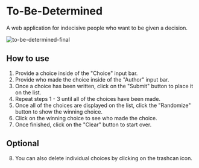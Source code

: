 # To-Be-Determined
A web application for indecisive people who want to be given a decision.

![to-be-determined-final](https://user-images.githubusercontent.com/16450416/33098207-6fb5c6e0-cec1-11e7-90ff-55170ab4c1a2.gif)

## How to use
1. Provide a choice inside of the "Choice" input bar.
2. Provide who made the choice inside of the "Author" input bar.
3. Once a choice has been written, click on the "Submit" button to place it on the list.
4. Repeat steps 1 - 3 until all of the choices have been made.
5. Once all of the choices are displayed on the list, click the "Randomize" button to show the winning choice.
6. Click on the winning choice to see who made the choice.
7. Once finished, click on the "Clear" button to start over.

## Optional
8. You can also delete individual choices by clicking on the trashcan icon.
